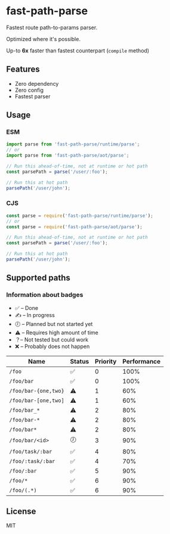 # fast-path-parse

Fastest route path-to-params parser.

Optimized where it's possible.

Up-to **6x** faster than fastest counterpart (`compile` method)

## Features

- Zero dependency
- Zero config
- Fastest parser

## Usage

### ESM

```js
import parse from 'fast-path-parse/runtime/parse';
// or
import parse from 'fast-path-parse/aot/parse';

// Run this ahead-of-time, not at runtime or hot path
const parsePath = parse('/user/:foo');

// Run this at hot path
parsePath('/user/john');
```

### CJS

```js
const parse = require('fast-path-parse/runtime/parse');
// or
const parse = require('fast-path-parse/aot/parse');

// Run this ahead-of-time, not at runtime or hot path
const parsePath = parse('/user/:foo');

// Run this at hot path
parsePath('/user/john');
```

## Supported paths

### Information about badges

- ✅ – Done
- ✍️ – In progress
- 🕖 – Planned but not started yet
- ⚠️ – Requires high amount of time
- ？– Not tested but could work
- ❌ – Probably does not happen

| Name                 | Status | Priority | Performance |
| -------------------- | ------ | -------- | ----------- |
| `/foo`               | ✅     | 0        | 100%        |
| `/foo/bar`           | ✅     | 0        | 100%        |
| `/foo/bar-{one,two}` | ⚠️     | 1        | 60%         |
| `/foo/bar-[one,two]` | ⚠️     | 1        | 60%         |
| `/foo/bar_*`         | ⚠️     | 2        | 80%         |
| `/foo/bar-*`         | ⚠️     | 2        | 80%         |
| `/foo/bar*`          | ⚠️     | 2        | 80%         |
| `/foo/bar/<id>`      | 🕖     | 3        | 90%         |
| `/foo/task/:bar`     | ✅     | 4        | 80%         |
| `/foo/:task/:bar`    | ✅     | 4        | 70%         |
| `/foo/:bar`          | ✅     | 5        | 90%         |
| `/foo/*`             | ✅     | 6        | 90%         |
| `/foo/(.*)`          | ✅     | 6        | 90%         |

## License

MIT
